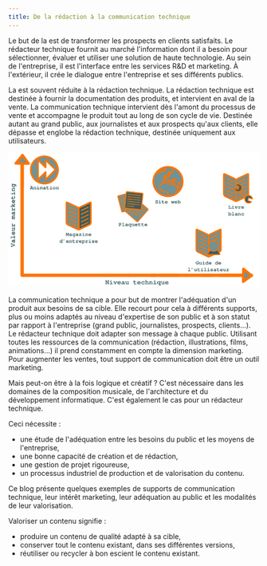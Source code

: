 ```yaml
---
title: De la rédaction à la communication technique
---
```



Le but de la est de transformer les prospects en clients satisfaits. Le
rédacteur technique fournit au marché l'information dont il a besoin
pour sélectionner, évaluer et utiliser une solution de haute
technologie. Au sein de l'entreprise, il est l'interface entre les
services R&D et marketing. À l'extérieur, il crée le dialogue entre
l'entreprise et ses différents publics.


La est souvent réduite à la rédaction technique. La rédaction technique
est destinée à fournir la documentation des produits, et intervient en
aval de la vente. La communication technique intervient dès l'amont du
processus de vente et accompagne le produit tout au long de son cycle de
vie. Destinée autant au grand public, aux journalistes et aux prospects
qu'aux clients, elle dépasse et englobe la rédaction technique,
destinée uniquement aux utilisateurs.

![Supports de rédaction marketing et technique](graphics/marketing-technique.svg "Supports de rédaction marketing et technique")

La communication technique a pour but de montrer l'adéquation d'un
produit aux besoins de sa cible. Elle recourt pour cela à différents
supports, plus ou moins adaptés au niveau d'expertise de son public et
à son statut par rapport à l'entreprise (grand public, journalistes,
prospects, clients...). Le rédacteur technique doit adapter son message
à chaque public. Utilisant toutes les ressources de la communication
(rédaction, illustrations, films, animations...) il prend constamment en
compte la dimension marketing. Pour augmenter les ventes, tout support
de communication doit être un outil marketing.

Mais peut-on être à la fois logique et créatif ? C'est nécessaire dans
les domaines de la composition musicale, de l'architecture et du
développement informatique. C'est également le cas pour un rédacteur
technique.

Ceci nécessite :

-   une étude de l'adéquation entre les besoins du public et les moyens
    de l'entreprise,
-   une bonne capacité de création et de rédaction,
-   une gestion de projet rigoureuse,
-   un processus industriel de production et de valorisation du contenu.

Ce blog présente quelques exemples de supports de communication
technique, leur intérêt marketing, leur adéquation au public et les
modalités de leur valorisation.

Valoriser un contenu signifie :

-   produire un contenu de qualité adapté à sa cible,
-   conserver tout le contenu existant, dans ses différentes versions,
-   réutiliser ou recycler à bon escient le contenu existant.
